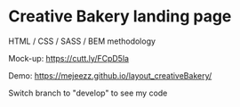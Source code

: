 # Creative Bakery landing page

HTML / CSS / SASS / BEM methodology

Moсk-up: https://cutt.ly/FCpD5la

Demo: https://mejeezz.github.io/layout_creativeBakery/

Switch branch to "develop" to see my code
